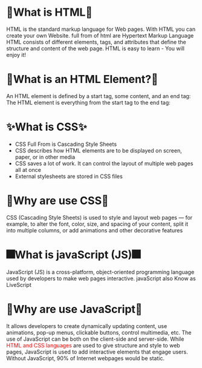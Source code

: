 <h1>📌What is HTML🎁</h1>
<p>HTML is the standard markup language for Web pages. With HTML you can create your own Website. full from of html are Hypertext Markup Language 
  HTML consists of different elements, tags, and attributes that define the structure and content of the web page. HTML is easy to learn - You will enjoy it!</p>

<h1>🎄What is an HTML Element?🎄</h1>
<p>An HTML element is defined by a start tag, some content, and an end tag:
The HTML element is everything from the start tag to the end tag:

<h1>✨What is CSS✨</h1>
<ul>
   <li>CSS Full From is Cascading Style Sheets</li>
  <li>CSS describes how HTML elements are to be displayed on screen, paper, or in other media</li>
  <li>CSS saves a lot of work. It can control the layout of multiple web pages all at once</li>
  <li>External stylesheets are stored in CSS files</li>
</ul>
<h1>🎊Why are use CSS🎊</h1>
<p>CSS (Cascading Style Sheets) is used to style and layout web pages — for example, to alter the font, color, size, and spacing of your content, split it into multiple columns, or add animations and other decorative features</p>

<h1>🎆What is javaScript (JS)🎆</h1>
<p>JavaScript (JS) is a cross-platform, object-oriented programming language used by developers to make web pages interactive. javaScript also Know as LiveScript</b>
</p> 

<h1>🎇Why are use JavaScript🎇</h1>
<p>It allows developers to create dynamically updating content, use animations, pop-up menus, clickable buttons, control multimedia, etc. The use of JavaScript can be both on the client-side and server-side. While <span style="color:red;">HTML and CSS languages </span>are used to give structure and style to web pages, JavaScript is used to add interactive elements that engage users. Without JavaScript, 90% of Internet webpages would be static.</p>
